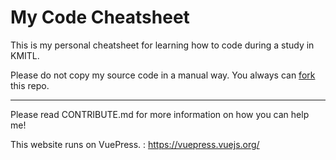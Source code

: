 # My Code Cheatsheet
This is my personal cheatsheet for learning how to code during a study in KMITL.

Please do not copy my source code in a manual way. You always can [fork]() this repo.


---
Please read CONTRIBUTE.md for more information on how you can help me!


This website runs on VuePress. : https://vuepress.vuejs.org/

